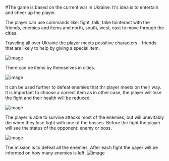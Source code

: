 #The game is based on the current war in Ukraine. It's idea is to entertain and сheer up the player.

The player can use commands like: fight, talk, take tointeract with the friends, enemies and items and north, south, west, east to move through the cities.

Traveling all over Ukraine the player meets possitive characters - friends that are likely to help by giving a special item.

![image](https://user-images.githubusercontent.com/92580927/159458897-3d8dcf44-0111-41c5-abd0-09fd5099e0b7.png)

There can be items by themselves in cities.

![image](https://user-images.githubusercontent.com/92580927/159458801-35cf3b87-4556-486e-86e3-1c2590601dd2.png)

It can be used further to defeat enemies that thr player meets on their way. It is important to choose a correct item as in other case, the player will lose the fight and their health will be reduced.

![image](https://user-images.githubusercontent.com/92580927/159459178-014cb6e3-f1ae-47cb-9990-f44b56e50499.png)

The player is able to survive attacks most of the enemies, but will unevitably die when they lose fight with one of the bosses. Before the fight the player will see the status of the opponent: enemy or boss.

![image](https://user-images.githubusercontent.com/92580927/159459412-8ee8f8b2-a101-4216-993f-1024f3837842.png)


The mission is to defeat all the enemies. After each fight the payer will be informed on how many enemies is left.
![image](https://user-images.githubusercontent.com/92580927/159465826-f928d639-0f86-4658-89f0-54ca81efc9df.png)
